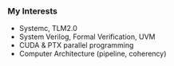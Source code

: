
### My Interests
- Systemc, TLM2.0
- System Verilog, Formal Verification, UVM
- CUDA & PTX parallel programming
- Computer Architecture (pipeline, coherency)

<!---
codesnish/codesnish is a ✨ special ✨ repository because its `README.md` (this file) appears on your GitHub profile.
You can click the Preview link to take a look at your changes.
--->
